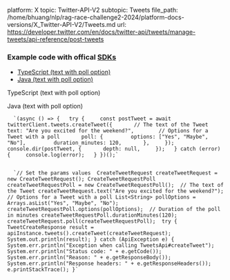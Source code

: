 platform: X
topic: Twitter-API-V2
subtopic: Tweets
file_path: /home/bhuang/nlp/rag-race-challenge2-2024/platform-docs-versions/X_Twitter-API-V2/Tweets.md
url: https://developer.twitter.com/en/docs/twitter-api/tweets/manage-tweets/api-reference/post-tweets


### Example code with offical [SDKs](https://developer.twitter.com/en/docs/twitter-api/tools-and-libraries/sdks/overview)

* [TypeScript (text with poll option)](#tab0)
* [Java (text with poll option)](#tab1)

TypeScript (text with poll option)

Java (text with poll option)

      `(async () => {   try {     const postTweet = await twitterClient.tweets.createTweet({       // The text of the Tweet       text: "Are you excited for the weekend?",        // Options for a Tweet with a poll       poll: {         options: ["Yes", "Maybe", "No"],         duration_minutes: 120,       },     });     console.dir(postTweet, {       depth: null,     });   } catch (error) {     console.log(error);   } })();`
    

      `// Set the params values  CreateTweetRequest createTweetRequest = new CreateTweetRequest(); CreateTweetRequestPoll createTweetRequestPoll = new CreateTweetRequestPoll();  // The text of the Tweet createTweetRequest.text("Are you excited for the weekend?");  // Options for a Tweet with a poll List<String> pollOptions = Arrays.asList("Yes", "Maybe", "No"); createTweetRequestPoll.options(pollOptions);  // Duration of the poll in minutes createTweetRequestPoll.durationMinutes(120);  createTweetRequest.poll(createTweetRequestPoll);  try {     TweetCreateResponse result = apiInstance.tweets().createTweet(createTweetRequest);     System.out.println(result); } catch (ApiException e) {     System.err.println("Exception when calling TweetsApi#createTweet");     System.err.println("Status code: " + e.getCode());     System.err.println("Reason: " + e.getResponseBody());     System.err.println("Response headers: " + e.getResponseHeaders());     e.printStackTrace(); }`